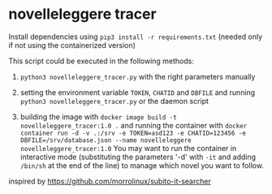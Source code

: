 # novelleleggere tracer

Install dependencies using `pip3 install -r requirements.txt`
(needed only if not using the containerized version)

This script could be executed in the following methods:

1. `python3 novelleleggere_tracer.py` with the right parameters manually

2. setting the environment variable `TOKEN`, `CHATID` and `DBFILE` and running
`python3 novelleleggere_tracer.py` or the daemon script

3. building the image with `docker image build -t
novelleleggere_tracer:1.0 .` and running the container with
`docker container run -d -v .:/srv -e TOKEN=asd123 -e CHATID=123456
-e DBFILE=/srv/database.json --name novelleleggere novelleleggere_tracer:1.0`
You may want to run the container in interactive mode (substituting the
parameters '-d' with `-it` and adding `/bin/sh` at the end of the line)
to manage which novel you want to follow.

inspired by https://github.com/morrolinux/subito-it-searcher
